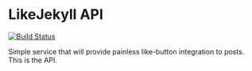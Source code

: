 # LikeJekyll API
[![Build Status](https://travis-ci.org/albertbellonch/likejekyll-api.svg)](https://travis-ci.org/albertbellonch/likejekyll-api)

Simple service that will provide painless like-button integration to posts. This is the API.
